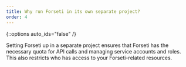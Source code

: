 ```yaml
---
title: Why run Forseti in its own separate project?
order: 4
---
```

{::options auto_ids="false" /}

Setting Forseti up in a separate project ensures that Forseti has the necessary 
quota for API calls and managing service accounts and roles. This also 
restricts who has access to your Forseti-related resources.
